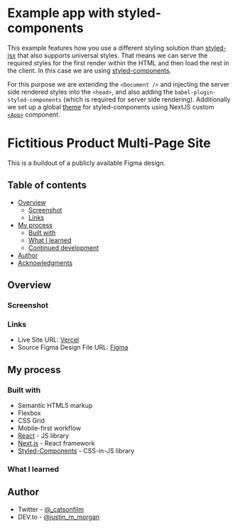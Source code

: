 # Example app with styled-components

This example features how you use a different styling solution than [styled-jsx](https://github.com/vercel/styled-jsx) that also supports universal styles. That means we can serve the required styles for the first render within the HTML and then load the rest in the client. In this case we are using [styled-components](https://github.com/styled-components/styled-components).

For this purpose we are extending the `<Document />` and injecting the server side rendered styles into the `<head>`, and also adding the `babel-plugin-styled-components` (which is required for server side rendering). Additionally we set up a global [theme](https://www.styled-components.com/docs/advanced#theming) for styled-components using NextJS custom [`<App>`](https://nextjs.org/docs/advanced-features/custom-app) component.


# Fictitious Product Multi-Page Site

This is a buildout of a publicly available Figma design.

## Table of contents

- [Overview](#overview)
  - [Screenshot](#screenshot)
  - [Links](#links)
- [My process](#my-process)
  - [Built with](#built-with)
  - [What I learned](#what-i-learned)
  - [Continued development](#continued-development)
- [Author](#author)
- [Acknowledgments](#acknowledgments)

## Overview

### Screenshot

### Links

- Live Site URL: [Vercel](https://fem-clock-app.vercel.app)
- Source Figma Design File URL: [Figma](https://www.figma.com/file/XFFrNxurtkurMGHdy5HcFh/MyProduct-Community)

## My process

### Built with

- Semantic HTML5 markup
- Flexbox
- CSS Grid
- Mobile-first workflow
- [React](https://reactjs.org/) - JS library
- [Next.js](https://nextjs.org/) - React framework
- [Styled-Components](https://styled-components.com) - CSS-in-JS library

### What I learned



## Author

- Twitter - [@_catsonfilm](https://www.twitter.com/_catsonfilm)
- DEV.to - [@justin_m_morgan](https://dev.to/justin_m_morgan)

